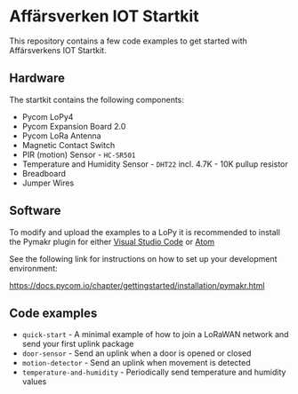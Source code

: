 # Affärsverken IOT Startkit

This repository contains a few code examples to get started with Affärsverkens IOT Startkit.

## Hardware

The startkit contains the following components:

- Pycom LoPy4
- Pycom Expansion Board 2.0
- Pycom LoRa Antenna
- Magnetic Contact Switch
- PIR (motion) Sensor - `HC-SR501`
- Temperature and Humidity Sensor - `DHT22` incl. 4.7K - 10K pullup resistor
- Breadboard
- Jumper Wires

## Software

To modify and upload the examples to a LoPy it is recommended to install the Pymakr plugin for either [Visual Studio Code](https://code.visualstudio.com/) or [Atom](https://atom.io/)

See the following link for instructions on how to set up your development environment:

https://docs.pycom.io/chapter/gettingstarted/installation/pymakr.html

## Code examples

- `quick-start` - A minimal example of how to join a LoRaWAN network and send your first uplink package
- `door-sensor` - Send an uplink when a door is opened or closed
- `motion-detector` - Send an uplink when movement is detected
- `temperature-and-humidity` - Periodically send temperature and humidity values
